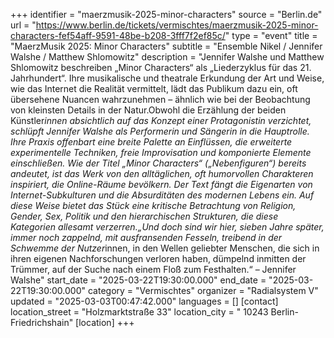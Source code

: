 +++
identifier = "maerzmusik-2025-minor-characters"
source = "Berlin.de"
url = "https://www.berlin.de/tickets/vermischtes/maerzmusik-2025-minor-characters-fef54aff-9591-48be-b208-3fff7f2ef85c/"
type = "event"
title = "MaerzMusik 2025: Minor Characters"
subtitle = "Ensemble Nikel / Jennifer Walshe / Matthew Shlomowitz"
description = "Jennifer Walshe und Matthew Shlomowitz beschreiben „Minor Characters“ als „Liederzyklus für das 21. Jahrhundert“. Ihre musikalische und theatrale Erkundung der Art und Weise, wie das Internet die Realität vermittelt, lädt das Publikum dazu ein, oft übersehene Nuancen wahrzunehmen – ähnlich wie bei der Beobachtung von kleinsten Details in der Natur.Obwohl die Erzählung der beiden Künstler*innen absichtlich auf das Konzept einer Protagonistin verzichtet, schlüpft Jennifer Walshe als Performerin und Sängerin in die Hauptrolle. Ihre Praxis offenbart eine breite Palette an Einflüssen, die erweiterte experimentelle Techniken, freie Improvisation und komponierte Elemente einschließen. Wie der Titel „Minor Characters“ („Nebenfiguren“) bereits andeutet, ist das Werk von den alltäglichen, oft humorvollen Charakteren inspiriert, die Online-Räume bevölkern. Der Text fängt die Eigenarten von Internet-Subkulturen und die Absurditäten des modernen Lebens ein. Auf diese Weise bietet das Stück eine kritische Betrachtung von Religion, Gender, Sex, Politik und den hierarchischen Strukturen, die diese Kategorien allesamt verzerren.„Und doch sind wir hier, sieben Jahre später, immer noch zappelnd, mit ausfransenden Fesseln, treibend in der Schwemme der Nutzer*innen, in den Wellen geliebter Menschen, die sich in ihren eigenen Nachforschungen verloren haben, dümpelnd inmitten der Trümmer, auf der Suche nach einem Floß zum Festhalten.“ – Jennifer Walshe"
start_date = "2025-03-22T19:30:00.000"
end_date = "2025-03-22T19:30:00.000"
category = "Vermischtes"
organizer = "Radialsystem V"
updated = "2025-03-03T00:47:42.000"
languages = []
[contact]
location_street = "Holzmarktstraße 33"
location_city = " 10243 Berlin-Friedrichshain"
[location]
+++